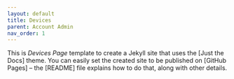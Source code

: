 ```yaml
---
layout: default
title: Devices
parent: Account Admin
nav_order: 1
---
```


This is *Devices Page* template to create a Jekyll site that uses the [Just the Docs] theme. You can easily set the created site to be published on [GitHub Pages] – the [README] file explains how to do that, along with other details.